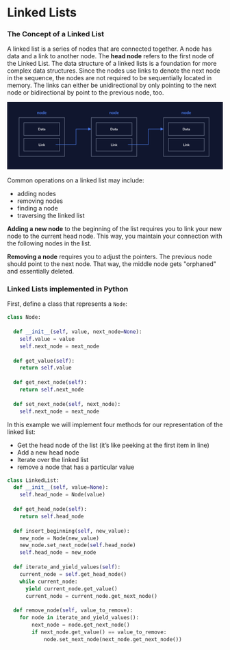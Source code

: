 # Linked Lists

### The Concept of a Linked List

A linked list is a series of nodes that are connected together. A node has data and a link to another node. The __head node__ refers to the first node of the Linked List. The data structure of a linked lists is a foundation for more complex data structures. Since the nodes use links to denote the next node in the sequence, the nodes are not required to be sequentially located in memory. The links can either be unidirectional by only pointing to the next node or bidirectional by point to the previous node, too. 

![A diagram of a linked list](img/linked_list.png)

Common operations on a linked list may include:

- adding nodes
- removing nodes
- finding a node
- traversing the linked list

__Adding a new node__ to the beginning of the list requires you to link your new node to the current head node. This way, you maintain your connection with the following nodes in the list.

__Removing a node__ requires you to adjust the pointers. The previous node should point to the next node. That way, the middle node gets "orphaned" and essentially deleted. 

### Linked Lists implemented in Python

First, define a class that represents a `Node`:

```python
class Node:

  def __init__(self, value, next_node=None):
    self.value = value
    self.next_node = next_node

  def get_value(self):
    return self.value

  def get_next_node(self):
    return self.next_node

  def set_next_node(self, next_node):
    self.next_node = next_node
```

In this example we will implement four methods for our representation of the linked list:

- Get the head node of the list (it’s like peeking at the first item in line)
- Add a new head node
- Iterate over the linked list
- remove a node that has a particular value

```python
class LinkedList:
  def __init__(self, value=None):
    self.head_node = Node(value)
  
  def get_head_node(self):
    return self.head_node
  
  def insert_beginning(self, new_value):
    new_node = Node(new_value)
    new_node.set_next_node(self.head_node)
    self.head_node = new_node
    
  def iterate_and_yield_values(self):
    current_node = self.get_head_node()
    while current_node:
      yield current_node.get_value()
      current_node = current_node.get_next_node()

  def remove_node(self, value_to_remove):
  	for node in iterate_and_yield_values():
  		next_node = node.get_next_node()
  		if next_node.get_value() == value_to_remove:
  			node.set_next_node(next_node.get_next_node())
```

